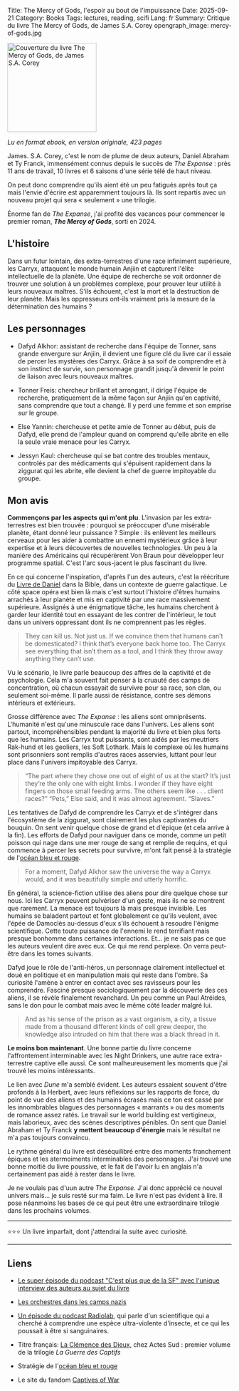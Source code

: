 Title: The Mercy of Gods, l'espoir au bout de l'impuissance
Date: 2025-09-21
Category: Books
Tags: lectures, reading, scifi
Lang: fr
Summary: Critique du livre The Mercy of Gods, de James S.A. Corey
opengraph_image: mercy-of-gods.jpg

<img src="https://m.media-amazon.com/images/I/81axCW+lOGL._SL1500_.jpg" alt="Couverture du livre The Mercy of Gods, de James S.A. Corey" width="200" height="auto">

_Lu en format ebook, en version originale, 423 pages_

James. S.A. Corey, c'est le nom de plume de deux auteurs, Daniel Abraham et Ty Franck, immensément connus depuis le succès de _The Expanse_ : près 11 ans de travail, 10 livres et 6 saisons d'une série télé de haut niveau.

On peut donc comprendre qu'ils aient été un peu fatigués après tout ça mais l'envie d'écrire est apparemment toujours là. Ils sont repartis avec un nouveau projet qui sera « seulement » une trilogie.

Énorme fan de _The Expanse_, j'ai profité des vacances pour commencer le premier roman, **_The Mercy of  Gods_**, sorti en 2024.

## L'histoire

Dans un futur lointain, des extra-terrestres d'une race infiniment supérieure, les Carryx, attaquent le monde humain Anjiin et capturent l'élite intellectuelle de la planète. Une équipe de recherche se voit ordonner de trouver une solution à un problèmes complexe, pour prouver leur utilité à leurs nouveaux maîtres. S'ils échouent, c'est la mort et la destruction de leur planète. Mais les oppresseurs ont-ils vraiment pris la mesure de la détermination des humains ?

## Les personnages

* Dafyd Alkhor: assistant de recherche dans l'équipe de  Tonner, sans grande envergure sur Anjiin, il devient une figure clé du livre car il essaie de percer les mystères des Carryx. Grâce à sa soif de comprendre et à son instinct de survie, son personnage grandit jusqu'à devenir le point de liaison avec leurs nouveaux maîtres.

* Tonner Freis: chercheur brillant et arrongant, il dirige l'équipe de recherche, pratiquement de la même façon sur Anjiin qu'en captivité, sans comprendre que tout a changé. Il y perd une femme et son emprise sur le groupe.

* Else Yannin: chercheuse et petite amie de Tonner au début, puis de Dafyd, elle prend de l'ampleur quand on comprend qu'elle abrite en elle la seule vraie menace pour les Carryx.

* Jessyn Kaul: chercheuse qui se bat contre des troubles mentaux, controlés par des médicaments qui s'épuisent rapidement dans la ziggurat qui les abrite, elle devient la chef de guerre impitoyable du groupe.

## Mon avis

**Commençons par les aspects qui m'ont plu**. L'invasion par les extra-terrestres est bien trouvée : pourquoi se préoccuper d'une misérable planète, étant donné leur puissance ? Simple : ils enlèvent les meilleurs cerveaux pour les aider à combattre un ennemi mystérieux grâce à leur expertise et à leurs découvertes de nouvelles technologies. Un peu à la manière des Américains qui récupérèrent Von Braun pour développer leur programme spatial. C'est l'arc sous-jacent le plus fascinant du livre.

En ce qui concerne l'inspiration, d'après l'un des auteurs, c'est la réécriture du [Livre de Daniel](https://fr.wikipedia.org/wiki/Livre_de_Daniel) dans la Bible, dans un contexte de guerre galactique. Le côté space opéra est bien là mais c'est surtout l'histoire d'êtres humains arrachés à leur planète et mis en captivité par une race massivement supérieure. Assignés à une énigmatique tâche, les humains cherchent à garder leur identité tout en essayant de les contrer de l'intérieur, le tout dans un univers oppressant dont ils ne comprennent pas les règles.

> They can kill us. Not just us. If we convince them that humans can’t be domesticated? I think that’s everyone back home too. The Carryx see everything that isn’t them as a tool, and I think they throw away anything they can’t use.

Vu le scénario, le livre parle beaucoup des affres de la captivité et de psychologie. Cela m'a souvent fait penser à la cruauté des camps de concentration, où chacun essayait de survivre pour sa race, son clan, ou seulement soi-même. Il parle aussi de résistance, contre ses démons intérieurs et extérieurs.

Grosse différence avec _The Expanse_ : les aliens sont omniprésents. L'humanité n'est qu'une minuscule race dans l'univers. Les aliens sont partout, incompréhensibles pendant la majorité du livre et bien plus forts que les humains. Les Carryx tout puissants, sont aidés par les meutriers Rak-hund et les geoliers, les Soft Lothark. Mais le complexe où les humains sont prisonniers sont remplis d'autres races asservies, luttant pour leur place dans l'univers impitoyable des Carryx.

> “The part where they chose one out of eight of us at the start? It’s just they’re the only one with eight limbs. I wonder if they have eight fingers on those small feeding arms. The others seem like . . . client races?” “Pets,” Else said, and it was almost agreement. “Slaves.”

Les tentatives de Dafyd de comprendre les Carryx et de s'intégrer dans l'écosystème de la ziggurat, sont  clairement les plus captivantes du bouquin. On sent venir quelque chose de grand et d'épique (et cela arrive à la fin). Les efforts de Dafyd pour naviguer dans ce monde, comme un petit poisson qui nage dans une mer rouge de sang et remplie de requins, et qui commence à percer les secrets pour survivre, m'ont fait pensé à la stratégie de l'[océan bleu et rouge](https://fr.m.wikipedia.org/wiki/Strat%C3%A9gie_oc%C3%A9an_bleu).

> For a moment, Dafyd Alkhor saw the universe the way a Carryx would, and it was beautifully simple and utterly horrific.

En général, la science-fiction utilise des aliens pour dire quelque chose sur nous. Ici les Carryx peuvent pulvériser d'un geste, mais ils ne se montrent que rarement. La menace est toujours là mais presque invisible. Les humains se baladent partout et font globalement ce qu'ils veulent, avec l'épée de Damoclès au-dessus d'eux s'ils échouent à resoudre l'énigme scientifique. Cette toute puissance de l'ennemi le rend terrifiant mais presque bonhomme dans certaines interactions. Et... je ne sais pas ce que les auteurs veulent dire avec eux. Ce qui me rend perplexe. On verra peut-être dans les tomes suivants.

Dafyd joue le rôle de l'anti-héros, un personnage clairement intellectuel et doué en politique et en manipulation mais qui reste dans l'ombre. Sa curiosité l'amène à entrer en contact avec ses ravisseurs pour les comprendre. Fasciné presque sociologiquement par la découverte des ces aliens, il se révèle finalement revanchard. Un peu comme un Paul Atréides, sans le don pour le combat mais avec le même côté leader malgré lui.

> And as his sense of the prison as a vast organism, a city, a tissue made from a thousand different kinds of cell grew deeper, the knowledge also intruded on him that there was a black thread in it.

**Le moins bon maintenant**. Une bonne partie du livre concerne l'affrontement interminable avec les Night Drinkers, une autre race extra-terrestre captive elle aussi. Ce sont malheureusement les moments que j'ai trouvé les moins intéressants.

Le lien avec _Dune_ m'a semblé évident. Les auteurs essaient souvent d'être profonds à la Herbert, avec leurs réflexions sur les rapports de force, du point de vue des aliens et des humains écrasés mais ce ton est cassé par les innombrables blagues des personnages « marrants » ou des moments de romance assez ratés. Le travail sur le world building est vertigineux, mais laborieux, avec des scènes descriptives pénibles. On sent que Daniel Abraham et Ty Franck **y mettent beaucoup d'énergie** mais le résultat ne m'a pas toujours convaincu.

Le rythme général du livre est déséquilibré entre des moments franchement épiques et les atermoiments interminables des personnages. J'ai trouvé une bonne moitié du livre poussive, et le fait de l'avoir lu en anglais n'a certainement pas aidé à rester dans le livre.

Je ne voulais pas d'uun autre _The Expanse_. J'ai donc apprécié ce nouvel univers mais... je suis resté sur ma faim. Le livre n'est pas évident à lire. Il pose néanmoins les bases de ce qui peut être une extraordinaire trilogie dans les prochains volumes.

---

⭐⭐⭐ Un livre imparfait, dont j'attendrai la suite avec curiosité.

---

## Liens

* [Le super épisode du podcast "C'est plus que de la SF" avec l'unique interview des auteurs au sujet du livre](https://www.cestplusquedelasf.com/podcasts/la-clemence-des-dieux)

* [Les orchestres dans les camps nazis](https://fr.wikipedia.org/wiki/Orchestres_dans_les_camps_de_concentration_nazis)

* [Un épisode du podcast Radiolab](https://radiolab.org/podcast/killer-empathy), qui parle d'un scientifique qui a cherché à comprendre une espèce ultra-violente d'insecte, et ce qui les poussait à être si sanguinaires.

* Titre français: [La Clémence des Dieux](https://actes-sud.fr/catalogue/science-fiction-fantasy/la-clemence-des-dieux), chez Actes Sud : premier volume de la trilogie _La Guerre des Captifs_

* Stratégie de l'[océan bleu et rouge](https://fr.m.wikipedia.org/wiki/Strat%C3%A9gie_oc%C3%A9an_bleu)

* Le site du fandom [Captives of War](https://captives-war.fandom.com/wiki/The_Mercy_of_Gods)
